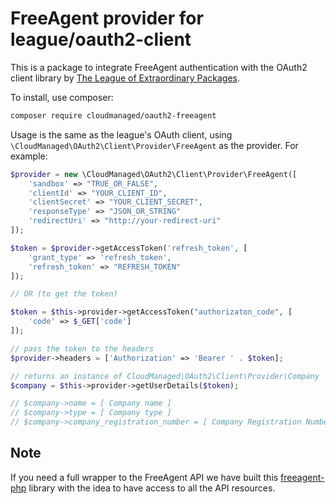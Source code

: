 # FreeAgent provider for league/oauth2-client

This is a package to integrate FreeAgent authentication with the OAuth2 client library by
[The League of Extraordinary Packages](https://github.com/thephpleague/oauth2-client).

To install, use composer:

```bash
composer require cloudmanaged/oauth2-freeagent
```

Usage is the same as the league's OAuth client, using `\CloudManaged\OAuth2\Client\Provider\FreeAgent` as the provider.
For example:

```php
$provider = new \CloudManaged\OAuth2\Client\Provider\FreeAgent([
    'sandbox' => "TRUE_OR_FALSE",
    'clientId' => "YOUR_CLIENT_ID",
    'clientSecret' => "YOUR_CLIENT_SECRET",
    'responseType' => "JSON_OR_STRING"
    'redirectUri' => "http://your-redirect-uri"
]);

$token = $provider->getAccessToken('refresh_token', [
    'grant_type' => 'refresh_token',
    'refresh_token' => "REFRESH_TOKEN"
]);

// OR (to get the token)

$token = $this->provider->getAccessToken("authorizaton_code", [
    'code' => $_GET['code']
]);

// pass the token to the headers
$provider->headers = ['Authorization' => 'Bearer ' . $token];

// returns an instance of CloudManaged\OAuth2\Client\Provider\Company
$company = $this->provider->getUserDetails($token);

// $company->name = [ Company name ]
// $company->type = [ Company type ]
// $company->company_registration_number = [ Company Registration Number ]

```

## Note

If you need a full wrapper to the FreeAgent API we have built this [freeagent-php](https://github.com/CloudManaged/freeagent-php) library with the idea to have access to all the API resources.